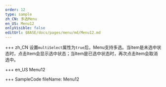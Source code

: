 ```yaml
--- 
order: 12
type: sample
zh_CN: 多选Menu
en_US: Menu12
onlyVisible: false
editUrl: $BASE/docs/pages/menu/md/Menu12.md
---
```


+++ zh_CN
设置<Code>multiSelect</Code>属性为<Code>true</Code>后，Menu支持多选。当Item是未选中状态时，点击Item会显示选中状态；当Item是已选中状态时，再次点击Item会取消选中。

+++ en_US
Menu12

+++ SampleCode
fileName: Menu12
